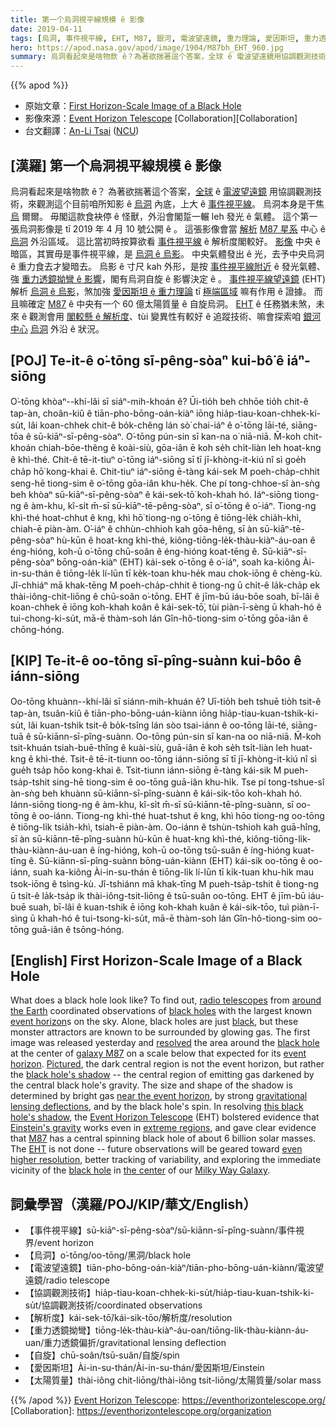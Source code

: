 ```yaml
---
title: 第一个烏洞視平線規模 ê 影像
date: 2019-04-11
tags: [烏洞, 事件視平線, EHT, M87, 銀河, 電波望遠鏡, 重力理論, 愛因斯坦, 重力透鏡]
hero: https://apod.nasa.gov/apod/image/1904/M87bh_EHT_960.jpg
summary: 烏洞看起來是啥物款 ê？為著欲揣著這个答案，全球 ê 電波望遠鏡用協調觀測技術，來觀測這个目前咱所知影 ê 烏洞內底，上大 ê 事件視平線。烏洞本身是干焦烏爾爾。
---
```


{{% apod %}}

- 原始文章：[First Horizon-Scale Image of a Black Hole](https://apod.nasa.gov/apod/ap190411.html)
- 影像來源：[Event Horizon Telescope][Event Horizon Telescope] [Collaboration][Collaboration]
- 台文翻譯：[An-Li Tsai](mailto:thianbun.taigi@gmail.com) ([NCU](https://www.astro.ncu.edu.tw))

## [漢羅] 第一个烏洞視平線規模 ê 影像

烏洞看起來是啥物款 ê？
為著欲揣著這个答案，[全球][around the Earth] ê [電波望遠鏡][radio telescopes] 用協調觀測技術，來觀測這个目前咱所知影 ê [烏洞][black holes] 內底，上大 ê [事件視平線][event horizon]。
烏洞本身是干焦 [烏][black] 爾爾。
毋閣這款食袂停 ê 怪獸，外沿會閣踅一輾 leh 發光 ê 氣體。
這个第一張烏洞影像是 tī 2019 年 4 月 10 號公開 ê 。
這張影像會當 [解析][resolved] [M87 星系][galaxy M87] 中心 ê [烏洞][black hole] 外沿區域。
這比當初時按算欲看 [事件視平線][event horizon] ê 解析度閣較好。
[影像][Pictured] 中央 ê 暗區，其實毋是事件視平線，是 [烏洞 ê 烏影][black hole's shadow]。
中央氣體發出 ê 光，去予中央烏洞 ê 重力食去才變暗去。
烏影 ê 寸尺 kah 外形，是按 [事件視平線附近][near the event horizon] ê 發光氣體、強 [重力透鏡拗彎 ê 影響][gravitational lensing deflections]，閣有烏洞自旋 ê 影響決定 ê 。
[事件視平線望遠鏡][Event Horizon Telescope] (EHT) 解析 [烏洞 ê 烏影][this black hole's shadow]，煞加強 [愛因斯坦 ê 重力理論][Einstein's gravity] tī [極端區域][extreme regions] 嘛有作用 ê 證據。
而且嘛確定 [M87][M87] ê 中央有一个 60 億太陽質量 ê 自旋烏洞。
[EHT][EHT] ê 任務猶未煞，未來 ê 觀測會用 [閣較懸 ê 解析度][even higher resolution]、tùi 變異性有較好 ê 追蹤技術、嘛會探索咱 [銀河][Milky Way Galaxy] [中心][the center] [烏洞][black hole] 外沿 ê 狀況。

## [POJ] Te-it-ê o͘-tōng sī-pêng-sòaⁿ kui-bô͘ ê iáⁿ-siōng

O͘-tōng khòaⁿ--khí-lâi sī siáⁿ-mih-khoán ê?
Ūi-tio̍h beh chhōe tio̍h chit-ê tap-àn, choân-kiû ê tiān-pho-bōng-oán-kiàⁿ iōng hia̍p-tiau-koan-chhek-ki-su̍t, lâi koan-chhek chit-ê bo̍k-chêng lán sò͘ chai-iáⁿ ê o͘-tōng lāi-té, siāng-tōa ê sū-kiāⁿ-sī-pêng-sòaⁿ.
O͘-tōng pún-sin sī kan-na o͘ niā-niā.
M̄-koh chit-khoán chiah-bōe-thêng ê koài-siù, gōa-iân ē koh se̍h chi̍t-liàn leh hoat-kng ê khì-thé.
Chit-ê tē-it-tiuⁿ o͘-tōng iáⁿ-siōng sī tī jī-khòng-it-kiú nî sì goe̍h cha̍p hō͘ kong-khai ê.
Chit-tiuⁿ iáⁿ-siōng ē-tàng kái-sek M poeh-cha̍p-chhit seng-hē tiong-sim ê o͘-tōng gōa-iân khu-he̍k.
Che pí tong-chhoe-sî àn-sǹg beh khòaⁿ sū-kiāⁿ-sī-pêng-sòaⁿ ê kái-sek-tō͘ koh-khah hó.
Iáⁿ-siōng tiong-ng ê àm-khu, kî-si̍t m̄-sī sū-kiāⁿ-tē-pêng-sòaⁿ, sī o͘-tōng ê o͘-iáⁿ.
Tiong-ng khì-thé hoat-chhut ê kng, khì hō͘ tiong-ng o͘-tōng ê tiōng-le̍k chia̍h-khì, chiah-ē piàn-àm.
O͘-iáⁿ ê chhùn-chhioh kah gōa-hêng, sī àn sū-kiāⁿ-tē-pêng-sòaⁿ hù-kūn ê hoat-kng khì-thé, kiông-tiōng-le̍k-thàu-kiàⁿ-áu-oan ê éng-hióng, koh-ū o͘-tōng chū-soân ê éng-hióng koat-tēng ê.
Sū-kiāⁿ-sī-pêng-sòaⁿ bōng-oán-kiàⁿ (EHT) kái-sek o͘-tōng ê o͘-iáⁿ, soah ka-kiông Ài-in-su-thán ê tiōng-le̍k lí-lūn tī ke̍k-toan khu-he̍k mau chok-iōng ê chèng-kù.
Jî-chhiáⁿ mā khak-tēng M poeh-cha̍p-chhit ê tiong-ng ū chi̍t-ê la̍k-cha̍p ek thài-iông-chit-liōng ê chū-soân o͘-tōng.
EHT ê jīm-bū iáu-bōe soah, bī-lâi ê koan-chhek ē iōng koh-khah koân ê kái-sek-tō͘, tùi piàn-ī-sèng ū khah-hó ê tui-chong-ki-su̍t, mā-ē thàm-soh lán Gîn-hô-tiong-sim o͘-tōng gōa-iân ê chōng-hóng.


## [KIP] Te-it-ê oo-tōng sī-pîng-suànn kui-bôo ê iánn-siōng

Oo-tōng khuànn--khí-lâi sī siánn-mih-khuán ê?
Uī-tio̍h beh tshuē tio̍h tsit-ê tap-àn, tsuân-kiû ê tiān-pho-bōng-uán-kiànn iōng hia̍p-tiau-kuan-tshik-ki-su̍t, lâi kuan-tshik tsit-ê bo̍k-tsîng lán sòo tsai-iánn ê oo-tōng lāi-té, siāng-tuā ê sū-kiānn-sī-pîng-suànn.
Oo-tōng pún-sin sī kan-na oo niā-niā.
M̄-koh tsit-khuán tsiah-buē-thîng ê kuài-siù, guā-iân ē koh se̍h tsi̍t-liàn leh huat-kng ê khì-thé.
Tsit-ê tē-it-tiunn oo-tōng iánn-siōng sī tī jī-khòng-it-kiú nî sì gue̍h tsa̍p hōo kong-khai ê.
Tsit-tiunn iánn-siōng ē-tàng kái-sik M pueh-tsa̍p-tshit sing-hē tiong-sim ê oo-tōng guā-iân khu-hi̍k.
Tse pí tong-tshue-sî àn-sǹg beh khuànn sū-kiānn-sī-pîng-suànn ê kái-sik-tōo koh-khah hó.
Iánn-siōng tiong-ng ê àm-khu, kî-si̍t m̄-sī sū-kiānn-tē-pîng-suànn, sī oo-tōng ê oo-iánn.
Tiong-ng khì-thé huat-tshut ê kng, khì hōo tiong-ng oo-tōng ê tiōng-li̍k tsia̍h-khì, tsiah-ē piàn-àm.
Oo-iánn ê tshùn-tshioh kah guā-hîng, sī àn sū-kiānn-tē-pîng-suànn hù-kūn ê huat-kng khì-thé, kiông-tiōng-li̍k-thàu-kiànn-áu-uan ê íng-hióng, koh-ū oo-tōng tsū-suân ê íng-hióng kuat-tīng ê.
Sū-kiānn-sī-pîng-suànn bōng-uán-kiànn (EHT) kái-sik oo-tōng ê oo-iánn, suah ka-kiông Ài-in-su-thán ê tiōng-li̍k lí-lūn tī ki̍k-tuan khu-hi̍k mau tsok-iōng ê tsìng-kù.
Jî-tshiánn mā khak-tīng M pueh-tsa̍p-tshit ê tiong-ng ū tsi̍t-ê la̍k-tsa̍p ik thài-iông-tsit-liōng ê tsū-suân oo-tōng.
EHT ê jīm-bū iáu-buē suah, bī-lâi ê kuan-tshik ē iōng koh-khah kuân ê kái-sik-tōo, tuì piàn-ī-sìng ū khah-hó ê tui-tsong-ki-su̍t, mā-ē thàm-soh lán Gîn-hô-tiong-sim oo-tōng guā-iân ê tsōng-hóng.


## [English] First Horizon-Scale Image of a Black Hole

What does a black hole look like? To find out, [radio telescopes][radio telescopes] from [around the Earth][around the Earth] coordinated observations of [black holes][black holes] with the largest known [event horizon][event horizon]s on the sky. Alone, black holes are just [black][black], but these monster attractors are known to be surrounded by glowing gas. The first image was released yesterday and [resolved][resolved] the area around the [black hole][black hole] at the center of [galaxy M87][galaxy M87] on a scale below that expected for its [event horizon][event horizon]. [Pictured][Pictured], the dark central region is not the event horizon, but rather the [black hole's shadow][black hole's shadow] -- the central region of emitting gas darkened by the central black hole's gravity. The size and shape of the shadow is determined by bright gas [near the event horizon][near the event horizon], by strong [gravitational lensing deflections][gravitational lensing deflections], and by the black hole's spin. In resolving [this black hole's shadow][this black hole's shadow], the [Event Horizon Telescope][Event Horizon Telescope] (EHT) bolstered evidence that [Einstein's gravity][Einstein's gravity] works even in [extreme regions][extreme regions], and gave clear evidence that [M87][M87] has a central spinning black hole of about 6 billion solar masses. The [EHT][EHT] is not done -- future observations will be geared toward [even higher resolution][even higher resolution], better tracking of variability, and exploring the immediate vicinity of the [black hole][black hole] in [the center][the center] of our [Milky Way Galaxy][Milky Way Galaxy].

## 詞彙學習（漢羅/POJ/KIP/華文/English）

- 【事件視平線】sū-kiāⁿ-sī-pêng-sòaⁿ/sū-kiānn-sī-pîng-suànn/事件視界/event horizon
- 【烏洞】o͘-tōng/oo-tōng/黑洞/black hole
- 【電波望遠鏡】tiān-pho-bōng-oán-kiàⁿ/tiān-pho-bōng-uán-kiànn/電波望遠鏡/radio telescope
- 【協調觀測技術】hia̍p-tiau-koan-chhek-ki-su̍t/hia̍p-tiau-kuan-tshik-ki-su̍t/協調觀測技術/coordinated observations
- 【解析度】kái-sek-tō͘/kái-sik-tōo/解析度/resolution
- 【重力透鏡拗彎】tiōng-le̍k-thàu-kiàⁿ-áu-oan/tiōng-li̍k-thàu-kiànn-áu-uan/重力透鏡偏折/gravitational lensing deflection
- 【自旋】chū-soân/tsū-suân/自旋/spin
- 【愛因斯坦】Ài-in-su-thán/Ài-in-su-thán/愛因斯坦/Einstein
- 【太陽質量】thài-iông chit-liōng/thài-iông tsit-liōng/太陽質量/solar mass


{{% /apod %}}
[Event Horizon Telescope]: https://eventhorizontelescope.org/
[Collaboration]: https://eventhorizontelescope.org/organization

[radio telescopes]: https://en.wikipedia.org/wiki/Radio_telescope
[around the Earth]: https://iopscience-event-horizon.s3.amazonaws.com/journal/2041-8205/page/img/focus_figure_2_resized.jpg
[black holes]: https://science.nasa.gov/astrophysics/focus-areas/black-holes
[event horizon]: https://en.wikipedia.org/wiki/Event_horizon#Event_horizon_of_a_black_hole
[black]: https://en.wikipedia.org/wiki/Black
[resolved]: https://www.eso.org/public/usa/outreach/first-picture-of-a-black-hole/blog/
[black hole]: https://www.nsf.gov/news/special_reports/blackholes/
[galaxy M87]: https://apod.nasa.gov/apod/ap100520.html
[event horizon]: https://www.forbes.com/sites/startswithabang/2019/04/10/black-holes-are-real-and-spectacular-and-so-are-their-event-horizons/
[Pictured]: https://iopscience.iop.org/journal/2041-8205/page/Focus_on_EHT
[black hole's shadow]: https://www.esa.int/gsp/ACT/projects/blackhole_shadows.html
[near the event horizon]: https://www.youtube.com/watch?v=t-O-Qdh7VvQ
[gravitational lensing deflections]: https://apod.nasa.gov/htmltest/rjn_bht.html
[this black hole's shadow]: https://iopscience.iop.org/article/10.3847/2041-8213/ab0ec7
[Event Horizon Telescope]: https://eventhorizontelescope.org/about
[Einstein's gravity]: https://en.wikipedia.org/wiki/General_relativity
[extreme regions]: https://youtu.be/bciCbN8lc08
[M87]: http://chandra.si.edu/photo/2019/black_hole/
[EHT]: https://eventhorizontelescope.org/
[even higher resolution]: https://previews.123rf.com/images/aleksandrrr/aleksandrrr1606/aleksandrrr160600010/60185350-gray-kitten-and-microscope.jpg
[black hole]: https://apod.nasa.gov/apod/ap011029.html
[the center]: https://apod.nasa.gov/apod/ap180729.html
[Milky Way Galaxy]: https://solarsystem.nasa.gov/resources/285/the-milky-way-galaxy/
